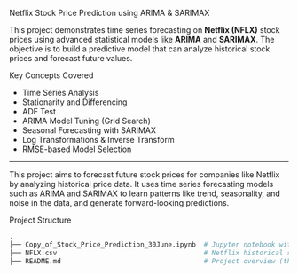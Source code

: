 Netflix Stock Price Prediction using ARIMA & SARIMAX

This project demonstrates time series forecasting on **Netflix (NFLX)** stock prices using advanced statistical models like **ARIMA** and **SARIMAX**. 
The objective is to build a predictive model that can analyze historical stock prices and forecast future values.

 Key Concepts Covered

- Time Series Analysis
- Stationarity and Differencing
- ADF Test
- ARIMA Model Tuning (Grid Search)
- Seasonal Forecasting with SARIMAX
- Log Transformations & Inverse Transform
- RMSE-based Model Selection

---
This project aims to forecast future stock prices for companies like Netflix by analyzing historical price data.
It uses time series forecasting models such as ARIMA and SARIMAX to learn patterns like trend, 
seasonality, and noise in the data, and generate forward-looking predictions.


Project Structure

```bash
.
├── Copy_of_Stock_Price_Prediction_30June.ipynb  # Jupyter notebook with full code
├── NFLX.csv                                     # Netflix historical stock data
├── README.md                                    # Project overview (this file)

